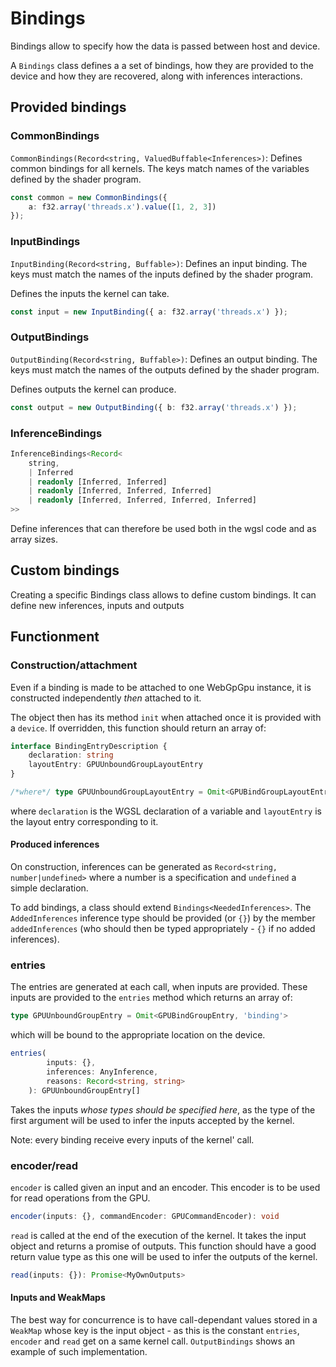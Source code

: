 # Bindings

Bindings allow to specify how the data is passed between host and device.

A `Bindings` class defines a a set of bindings, how they are provided to the device and how they are recovered, along with inferences interactions.

## Provided bindings

### CommonBindings

`CommonBindings(Record<string, ValuedBuffable<Inferences>)`: Defines common bindings for all kernels. The keys match names of the variables defined by the shader program.

```ts
const common = new CommonBindings({
	a: f32.array('threads.x').value([1, 2, 3])
});
```

### InputBindings

`InputBinding(Record<string, Buffable>)`: Defines an input binding. The keys must match the names of the inputs defined by the shader program.

Defines the inputs the kernel can take.

```ts
const input = new InputBinding({ a: f32.array('threads.x') });
```

### OutputBindings

`OutputBinding(Record<string, Buffable>)`: Defines an output binding. The keys must match the names of the outputs defined by the shader program.

Defines outputs the kernel can produce.

```ts
const output = new OutputBinding({ b: f32.array('threads.x') });
```

### InferenceBindings

```ts
InferenceBindings<Record<
	string,
	| Inferred
	| readonly [Inferred, Inferred]
	| readonly [Inferred, Inferred, Inferred]
	| readonly [Inferred, Inferred, Inferred, Inferred]
>>
```

Define inferences that can therefore be used both in the wgsl code and as array sizes. 

## Custom bindings

Creating a specific Bindings class allows to define custom bindings. It can define new inferences, inputs and outputs

## Functionment

### Construction/attachment

Even if a binding is made to be attached to one WebGpGpu instance, it is constructed independently *then* attached to it.

The object then has its method `init` when attached once it is provided with a `device`. If overridden, this function should return an array of:
```ts
interface BindingEntryDescription {
	declaration: string
	layoutEntry: GPUUnboundGroupLayoutEntry
}

/*where*/ type GPUUnboundGroupLayoutEntry = Omit<GPUBindGroupLayoutEntry, 'binding'>
```
where `declaration` is the WGSL declaration of a variable and `layoutEntry` is the layout entry corresponding to it.

#### Produced inferences

On construction, inferences can be generated as `Record<string, number|undefined>` where a number is a specification and `undefined` a simple declaration.

To add bindings, a class should extend `Bindings<NeededInferences>`. The `AddedInferences` inference type should be provided (or `{}`) by the member `addedInferences` (who should then be typed appropriately - `{}` if no added inferences).

### entries

The entries are generated at each call, when inputs are provided. These inputs are provided to the `entries` method which returns an array of:
```ts
type GPUUnboundGroupEntry = Omit<GPUBindGroupEntry, 'binding'>
```
which will be bound to the appropriate location on the device.

```ts
entries(
		inputs: {},
		inferences: AnyInference,
		reasons: Record<string, string>
	): GPUUnboundGroupEntry[]
```
Takes the inputs *whose types should be specified here*, as the type of the first argument will be used to infer the inputs accepted by the kernel.

Note: every binding receive every inputs of the kernel' call.

### encoder/read

`encoder` is called given an input and an encoder. This encoder is to be used for read operations from the GPU.
```ts
encoder(inputs: {}, commandEncoder: GPUCommandEncoder): void
```

`read` is called at the end of the execution of the kernel. It takes the input object and returns a promise of outputs. This function should have a good return value type as this one will be used to infer the outputs of the kernel.
```ts
read(inputs: {}): Promise<MyOwnOutputs>
```

#### Inputs and WeakMaps

The best way for concurrence is to have call-dependant values stored in a `WeakMap` whose key is the input object - as this is the constant `entries`, `encoder` and `read` get on a same kernel call. `OutputBindings` shows an example of such implementation.